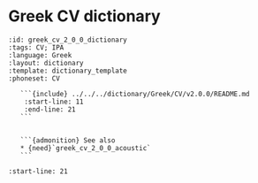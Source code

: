 
# Greek CV dictionary

``````{dictionary} Greek CV dictionary
:id: greek_cv_2_0_0_dictionary
:tags: CV; IPA
:language: Greek
:layout: dictionary
:template: dictionary_template
:phoneset: CV

   ```{include} ../../../dictionary/Greek/CV/v2.0.0/README.md
    :start-line: 11
    :end-line: 21
   ```


   ```{admonition} See also
   * {need}`greek_cv_2_0_0_acoustic`
   ```

``````

```{include} ../../../dictionary/Greek/CV/v2.0.0/README.md
:start-line: 21
```
